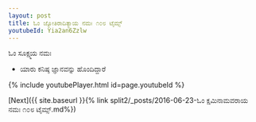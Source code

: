 ```yaml
---
layout: post
title: ಓಂ ಜ್ಯೋತಿರಾದಿತ್ಯಾಯ ನಮಃ ೧೦೮ ಟೈಮ್ಸ್
youtubeId: Yia2an6Zzlw
---
```

 
 
 ಓಂ ಸೂಕ್ಷ್ಮಯ ನಮಃ  
 
 -  ಯಾರು ಕನಿಷ್ಠ ಜ್ಞಾನವನ್ನು ಹೊಂದಿದ್ದಾರೆ 
 
  
 
  
 
 
 
 
 
 


{% include youtubePlayer.html id=page.youtubeId %}
 
[Next]({{ site.baseurl }}{% link  split2/_posts/2016-06-23-ಓಂ ಕ್ಷಮಿನಾಮವರಾಯ ನಮಃ ೧೦೮ ಟೈಮ್ಸ್.md%})
 
